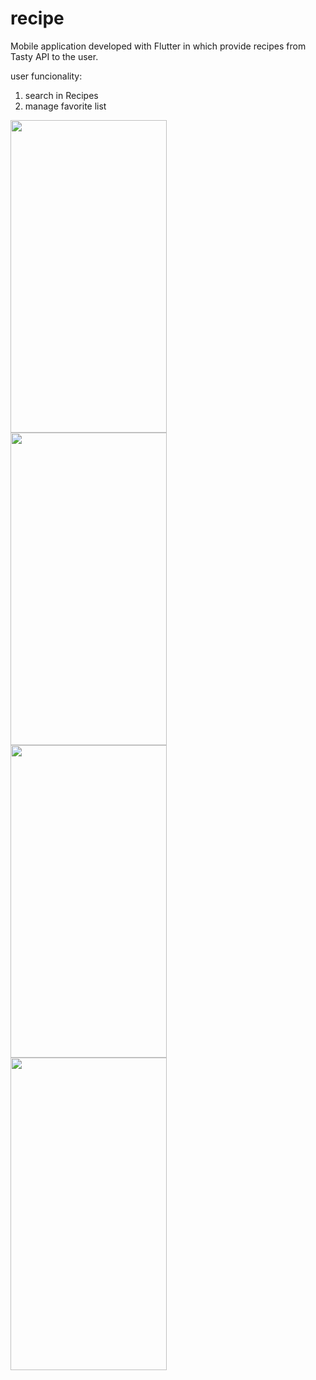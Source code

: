 # recipe

Mobile application developed with Flutter in which provide recipes from Tasty API to the user.

user funcionality:
1. search in Recipes
2. manage favorite list 


<img align="left" width="250" height="500" src="https://user-images.githubusercontent.com/83551785/236962287-f779255f-7349-4929-9c40-f6e3c3fcc226.png">
<img align="left" width="250" height="500" src="https://user-images.githubusercontent.com/83551785/236963049-29a9e372-8d94-43cf-affb-787b767b4062.png">
<img align="left" width="250" height="500" src="https://user-images.githubusercontent.com/83551785/236963137-a70534d4-0ce2-4b7f-9fb5-0da684f25d2d.png">
<img align="left" width="250" height="500" src="https://user-images.githubusercontent.com/83551785/236962342-af38e5f5-8763-460d-97e4-1e300b2afe77.png">



